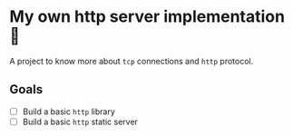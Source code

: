 # My own http server implementation 🦀

A project to know more about `tcp` connections and `http` protocol.

## Goals

- [ ] Build a basic `http` library
- [ ] Build a basic `http` static server
